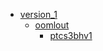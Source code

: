 * [version_1](version_1)
  * [oomlout](version_1/oomlout)
    * [ptcs3bhv1](version_1/oomlout/ptcs3bhv1)
